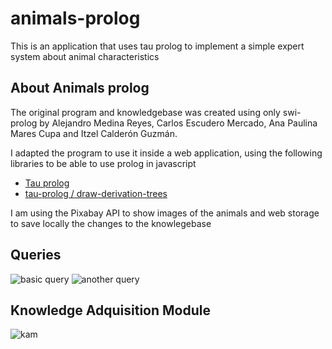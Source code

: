 # animals-prolog

This is an application that uses tau prolog to implement a simple expert system about animal characteristics

## About Animals prolog

The original program and knowledgebase was created using only swi-prolog by Alejandro Medina Reyes, Carlos Escudero Mercado, Ana Paulina Mares Cupa and Itzel Calderón Guzmán.

I  adapted the program to use it inside a web application, using the following libraries to be able to use prolog in javascript

 - [Tau prolog](https://github.com/tau-prolog/tau-prolog)
 - [tau-prolog / draw-derivation-trees](https://github.com/tau-prolog/draw-derivation-trees)
       
I am using the Pixabay API to show images of the animals and web storage to save locally the changes to the knowlegebase

## Queries
![basic query](https://i.ibb.co/BcqhS5y/Captura-de-pantalla-de-2020-05-31-20-18-58.png)
![another query](https://i.ibb.co/55BYY1Q/Captura-de-pantalla-de-2020-05-31-20-19-16.png)

## Knowledge Adquisition Module

![kam](https://i.ibb.co/s5CyPfV/Captura-de-pantalla-de-2020-05-31-20-18-48.png)

